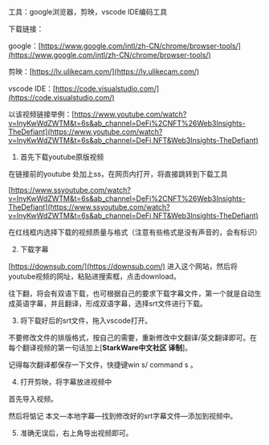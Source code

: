 工具：google浏览器，剪映，vscode IDE编码工具

下载链接：

google：[https://www.google.com/intl/zh-CN/chrome/browser-tools/](https://www.google.com/intl/zh-CN/chrome/browser-tools/)

剪映：[https://lv.ulikecam.com/](https://lv.ulikecam.com/)

vscode IDE：[https://code.visualstudio.com/](https://code.visualstudio.com/)



以该视频链接举例：[https://www.youtube.com/watch?v=InyKwWdZWTM&t=6s&ab_channel=DeFi%2CNFT%26Web3Insights-TheDefiant](https://www.youtube.com/watch?v=InyKwWdZWTM&t=6s&ab_channel=DeFi,NFT&Web3Insights-TheDefiant)



1. 首先下载youtube原版视频

在链接前的youtube 处加上ss，在网页内打开，将直接跳转到下载工具

[https://www.ssyoutube.com/watch?v=InyKwWdZWTM&t=6s&ab_channel=DeFi%2CNFT%26Web3Insights-TheDefiant](https://www.ssyoutube.com/watch?v=InyKwWdZWTM&t=6s&ab_channel=DeFi,NFT&Web3Insights-TheDefiant)


在红线框内选择下载的视频质量与格式（注意有些格式是没有声音的，会有标识）



2. 下载字幕

[https://downsub.com/](https://downsub.com/) 进入这个网站，然后将youtube视频的网址，粘贴进搜索框，点击download。


往下翻，将会有双语下载，也可根据自己的要求下载字幕文件，第一个就是自动生成英语字幕，并且翻译，形成双语字幕，选择srt文件进行下载。




3. 将下载好后的srt文件，拖入vscode打开。


不要修改文件的排版格式，按自己的需要，重新修改中文翻译/英文翻译即可。在每个翻译视频的第一句话加上[**StarkWare中文社区 译制**]。


记得每次翻译都保存一下文件，快捷键win  s/ command s 。



4. 打开剪映，将字幕放进视频中



首先导入视频。




然后将惦记 本文—本地字幕—找到修改好的srt字幕文件—添加到视频中。




5. 准确无误后，右上角导出视频即可。
